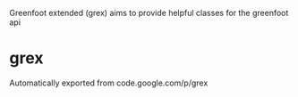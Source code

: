 Greenfoot extended (grex) aims to provide helpful classes for the greenfoot api
# grex
Automatically exported from code.google.com/p/grex
